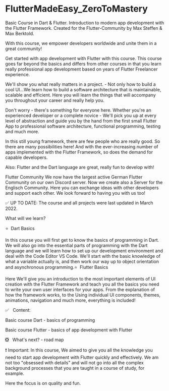 # FlutterMadeEasy_ZeroToMastery
Basic Course in Dart &amp; Flutter. Introduction to modern app development with the Flutter Framework.
Created for the Flutter-Community by Max Steffen & Max Berktold.

With this course, we empower developers worldwide and unite them in a great community!

Get started with app development with Flutter with this course. This course goes far beyond the basics and differs from other courses in that you learn really professional app development based on years of Flutter Freelancer experience.

We'll show you what really matters in a project. - Not only how to build a cool UI...We learn how to build a software architecture that is maintainable, scalable and efficient. Here you will learn the things that will accompany you throughout your career and really help you.

Don't worry - there's something for everyone here. Whether you're an experienced developer or a complete novice - We'll pick you up at every level of abstraction and guide you by the hand from the first small Flutter App to professional software architecture, functional programming, testing and much more.

In this still young framework, there are few people who are really good. So there are many possibilities here! And with the ever-increasing number of apps implemented with the Flutter Framework, so does the demand for capable developers.

Also: Flutter and the Dart language are great, really fun to develop with!

Flutter Community We now have the largest active German Flutter Community on our own Discord server. Now we create also a Server for the Englisch Community. Here you can exchange ideas with other developers and support each other. We look forward to having you with us too!

✅ UP TO DATE: The course and all projects were last updated in March 2022.

What will we learn?

⭐️  Dart Basics

In this course you will first get to know the basics of programming in Dart. We will also go into the essential parts of programming with the Dart language and we will learn how to set up our development environment and deal with the Code Editor VS Code. We'll start with the basic knowledge of what a variable actually is, and then work our way up to object orientation and asynchronous programming.⭐️  Flutter Basics

Here We'll give you an introduction to the most important elements of UI creation with the Flutter Framework and teach you all the basics you need to write your own user interfaces for your apps. From the explanation of how the framework works, to the Using individual UI components, themes, animations, navigation and much more, everything is included!

✅   Content:

Basic course Dart - basics of programming

Basic course Flutter - basics of app development with Flutter

❎   What's next? - road map

❗️ Important: In this course, We aimed to give you all the knowledge you need to start app development with Flutter quickly and effectively. We am not too "obsessed with details" and will not go into all the complex background processes that you are taught in a course of study, for example.

Here the focus is on quality and fun.
